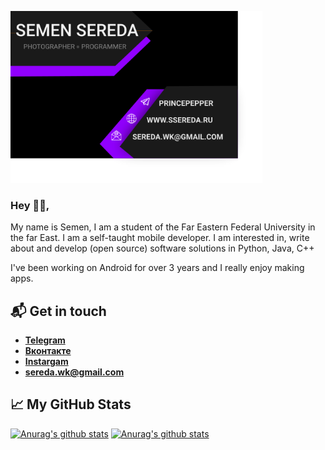 <img src="svg.svg" width="80%"></img>
### Hey 👋🏻,

My name is Semen, I am a student of the Far Eastern Federal University in the far East. I am a self-taught mobile developer. I am interested in, write about and develop (open source) software solutions in Python, Java, C++

I've been working on Android for over 3 years and I really enjoy making apps. 

## 📬 Get in touch
- [**Telegram**](https://tgmsg.ru/princepepper)
- [**Вконтакте**](https://vk.com/princepepper)
- [**Instargam**](https://www.instagram.com/prince_pepper_official/?hl=ru)
- **<sereda.wk@gmail.com>**

## &#x1f4c8; My GitHub Stats

[![Anurag's github stats](https://github-readme-stats.vercel.app/api?username=princepepper&show_icons=true&theme=radical)](https://github.com/anuraghazra/github-readme-stats)
[![Anurag's github stats](https://github-readme-stats.vercel.app/api/top-langs/?username=princepepper&show_icons=true&theme=radical&layout=compact)](https://github.com/anuraghazra/github-readme-stats)

